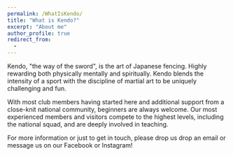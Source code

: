 ```yaml
---
permalink: /WhatIsKendo/
title: "What is Kendo?"
excerpt: "About me"
author_profile: true
redirect_from: 
  - 
---
```


Kendo, "the way of the sword", is the art of Japanese fencing. Highly rewarding both physically mentally and spiritually. Kendo blends the intensity of a sport with the discipline of martial art to be uniquely challenging and fun.

With most club members having started here and additional support from a close-knit national community, beginners are always welcome. Our most experienced members and visitors compete to the highest levels, including the national squad, and are deeply involved in teaching.

For more information or just to get in touch, please drop us drop an email or message us on our Facebook or Instagram!